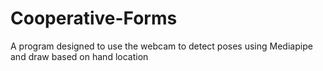 # Cooperative-Forms
A program designed to use the webcam to detect poses using Mediapipe and draw based on hand location
